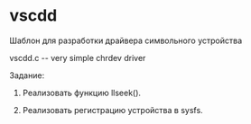 # vscdd
Шаблон для разработки драйвера символьного устройства

vscdd.c -- very simple chrdev driver

Задание:

1. Реализовать функцию llseek().

2. Реализовать регистрацию устройства в sysfs.


